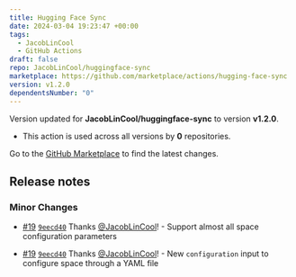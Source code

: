 ```yaml
---
title: Hugging Face Sync
date: 2024-03-04 19:23:47 +00:00
tags:
  - JacobLinCool
  - GitHub Actions
draft: false
repo: JacobLinCool/huggingface-sync
marketplace: https://github.com/marketplace/actions/hugging-face-sync
version: v1.2.0
dependentsNumber: "0"
---
```



Version updated for **JacobLinCool/huggingface-sync** to version **v1.2.0**.
- This action is used across all versions by **0** repositories.

Go to the [GitHub Marketplace](https://github.com/marketplace/actions/hugging-face-sync) to find the latest changes.

## Release notes

### Minor Changes

-   [#19](https://github.com/JacobLinCool/huggingface-sync/pull/19) [`9eecd40`](https://github.com/JacobLinCool/huggingface-sync/commit/9eecd40ecdef562141110e5cbd04db2d637efba0) Thanks [@JacobLinCool](https://github.com/JacobLinCool)! - Support almost all space configuration parameters

-   [#19](https://github.com/JacobLinCool/huggingface-sync/pull/19) [`9eecd40`](https://github.com/JacobLinCool/huggingface-sync/commit/9eecd40ecdef562141110e5cbd04db2d637efba0) Thanks [@JacobLinCool](https://github.com/JacobLinCool)! - New `configuration` input to configure space through a YAML file


